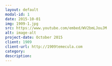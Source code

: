 ```yaml
---
layout: default
modal-id: 1
date: 2015-10-01
img: 1909-1.jpg 
src: https://www.youtube.com/embed/WV2bmLJouJM
alt: image-alt
project-date: October 2015
client: 1909
client-url: http://1909temecula.com
category: 
description: 
---
```


